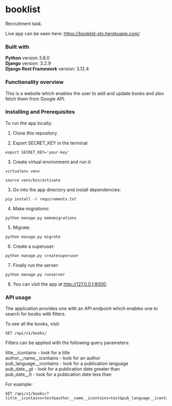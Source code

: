 # booklist
Recruitment task.

Live app can be seen here: https://booklist-stx.herokuapp.com/

### Built with

**Python** version 3.8.0<br/>
**Django** version: 3.2.9<br/>
**Django Rest Framework** version: 3.12.4<br/>

### Functionality overview

This is a website which enables the user to add and update books and also fetch them from Google API.

### Installing and Prerequisites

To run the app locally:

1. Clone this repository.

2. Export SECRET_KEY in the terminal:

```
export SECRET_KEY='your-key'
```
3. Create virtual environment and run it:

```
virtualenv venv

source venv/bin/activate
```

3. Go into the app directory and install dependencies:

```
pip install -r requirements.txt
```

4. Make migrations:

```
python manage.py makemigrations
```

5. Migrate:

```
python manage.py migrate
```

6. Create a superuser:

```
python manage.py createsuperuser
```

7. Finally run the server:

```
python manage.py runserver
```

8. You can visit the app at http://127.0.0.1:8000.

### API usage
The application provides one with an API endpoint which enables one to search for books with filters.

To see all the books, visit:
```
GET /api/v1/books/
```

Filters can be applied with the following query parameters:

title__icontains - look for a title<br/>
author__name__icontains - look for an author</br>
pub_language__icontains - look for a publication language<br/>
pub_date__gt - look for a publication date greater than<br/>
pub_date__lt - look for a publication date less than<br/>

For example:
```
GET /api/v1/books/?title__icontains=test&author__name__icontains=test&pub_language__icontains=test&pub_date__gt=2020&pub_date__lt=2021
```


